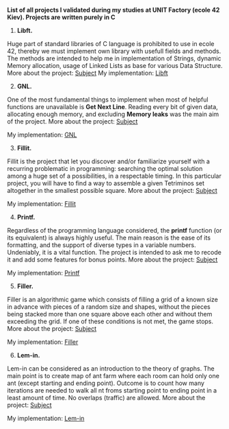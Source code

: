 **List of all projects I validated during my studies at UNIT Factory (ecole 42 Kiev). Projects are written purely in C**
1) **Libft.**

  Huge part of standard libraries of C language is prohibited to use in ecole 42, thereby we must implement own library with   usefull fields and methods. The methods are intended to help me in implementation of Strings, dynamic Memory allocation,     usage of Linked Lists as base for various Data Structure.
  More about the project: <a href="https://github.com/sakenism/Unit/blob/master/libft/libft.en.pdf" target="_blank">Subject</a> 
  My implementation: <a href="https://github.com/sakenism/Unit/tree/master/libft" target="_blank">Libft</a>
  
2) **GNL.**

  One of the most fundamental things to implement when most of helpful functions are unavailable is **Get Next Line**.         Reading   every bit of given data, allocating enough memory, and excluding **Memory leaks** was the main aim of the           project.
  More about the project: <a href="https://github.com/sakenism/Unit/blob/master/gnl/get_next_line.en.pdf" target="_blank">Subject</a>
  
  My implementation: <a href="https://github.com/sakenism/Unit/tree/master/gnl" target="_blank">GNL</a> 
  
3) **Fillit.**

  Fillit is the project that let you discover and/or familiarize yourself with a recurring problematic in programming:         searching the optimal solution among a huge set of a possibilities, in a respectable timing. In this particular project,
  you will have to find a way to assemble a given Tetriminos set altogether in the smallest possible square.
  More about the project: <a href="https://github.com/sakenism/Unit/blob/master/fillit/fillit.en.pdf" target="_blank">Subject</a>
  
  My implementation: <a href="https://github.com/sakenism/Unit/tree/master/fillit" target="_blank">Fillit</a>
  
4) **Printf.**

  Regardless of the programming language considered, the **printf** function (or its equivalent) is always highly useful. The   main reason is the ease of its formatting, and the support of diverse types in a variable numbers. Undeniably, it is a       vital   function. The project is intended to ask me to recode it and add some features for bonus points.
  More about the project: <a href="https://github.com/sakenism/Unit/blob/master/ft_printf/ft_printf.en.pdf" target="_blank">Subject</a>
  
  My implementation: <a href="https://github.com/sakenism/Unit/tree/master/ft_printf" target="_blank">Printf</a>
  
5) **Filler.**

  Filler is an algorithmic game which consists of filling a grid of a known size in advance with pieces of a random size and   shapes, without the pieces being stacked more than one square above each other and without them exceeding the grid. If one   of these conditions is not met, the game stops.
  More about the project: <a href="https://github.com/sakenism/Unit/blob/master/filler/filler.en.pdf" target="_blank">Subject</a>
  
  My implementation: <a href="https://github.com/sakenism/Unit/tree/master/filler" target="_blank">Filler</a>
  
6) **Lem-in.**

  Lem-in can be considered as an introduction to the theory of graphs. The main point is to create map of ant farm where each   room can hold only one ant (except starting and ending point). Outcome is to count how many iterations are needed to walk     all nt froms starting point to ending point in a least amount of time. No overlaps (traffic) are allowed.
  More about the project: <a href="https://github.com/sakenism/Unit/blob/master/lem_in/lem-in.en.pdf" target="_blank">Subject</a>
  
  My implementation: <a href="https://github.com/sakenism/Unit/tree/master/lem_in" target="_blank">Lem-in</a>
